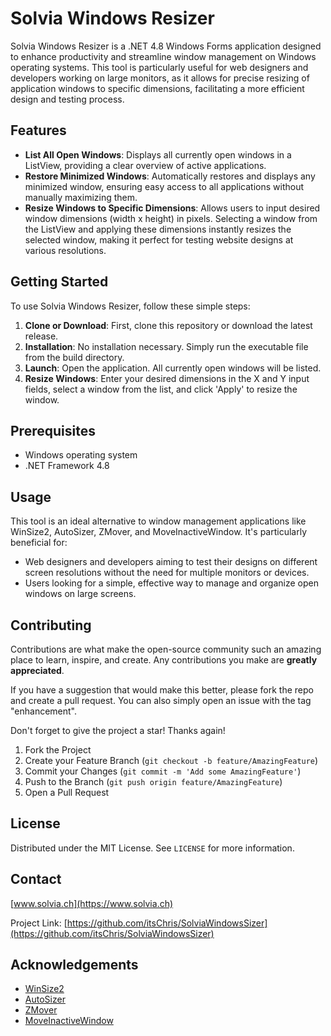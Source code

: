# Solvia Windows Resizer

Solvia Windows Resizer is a .NET 4.8 Windows Forms application designed to enhance productivity and streamline window management on Windows operating systems. This tool is particularly useful for web designers and developers working on large monitors, as it allows for precise resizing of application windows to specific dimensions, facilitating a more efficient design and testing process.

## Features

- **List All Open Windows**: Displays all currently open windows in a ListView, providing a clear overview of active applications.
- **Restore Minimized Windows**: Automatically restores and displays any minimized window, ensuring easy access to all applications without manually maximizing them.
- **Resize Windows to Specific Dimensions**: Allows users to input desired window dimensions (width x height) in pixels. Selecting a window from the ListView and applying these dimensions instantly resizes the selected window, making it perfect for testing website designs at various resolutions.

## Getting Started

To use Solvia Windows Resizer, follow these simple steps:

1. **Clone or Download**: First, clone this repository or download the latest release.
2. **Installation**: No installation necessary. Simply run the executable file from the build directory.
3. **Launch**: Open the application. All currently open windows will be listed.
4. **Resize Windows**: Enter your desired dimensions in the X and Y input fields, select a window from the list, and click 'Apply' to resize the window.

## Prerequisites

- Windows operating system
- .NET Framework 4.8

## Usage

This tool is an ideal alternative to window management applications like WinSize2, AutoSizer, ZMover, and MoveInactiveWindow. It's particularly beneficial for:

- Web designers and developers aiming to test their designs on different screen resolutions without the need for multiple monitors or devices.
- Users looking for a simple, effective way to manage and organize open windows on large screens.

## Contributing

Contributions are what make the open-source community such an amazing place to learn, inspire, and create. Any contributions you make are **greatly appreciated**.

If you have a suggestion that would make this better, please fork the repo and create a pull request. You can also simply open an issue with the tag "enhancement".

Don't forget to give the project a star! Thanks again!

1. Fork the Project
2. Create your Feature Branch (`git checkout -b feature/AmazingFeature`)
3. Commit your Changes (`git commit -m 'Add some AmazingFeature'`)
4. Push to the Branch (`git push origin feature/AmazingFeature`)
5. Open a Pull Request

## License

Distributed under the MIT License. See `LICENSE` for more information. 

## Contact

[www.solvia.ch](https://www.solvia.ch)

Project Link: [https://github.com/itsChris/SolviaWindowsSizer](https://github.com/itsChris/SolviaWindowsSizer)

## Acknowledgements

- [WinSize2](https://winsize2.sourceforge.net/)
- [AutoSizer](http://www.southbaypc.com/autosizer/)
- [ZMover](https://basta.com/zmover)
- [MoveInactiveWindow](https://www.dcmembers.com/skrommel/download/moveinactivewin/)
